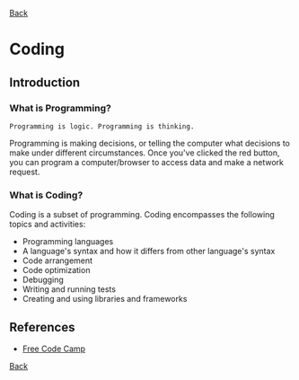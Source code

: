 [Back](README.md)

<h1> Coding </h1>

<!-- - [Introduction](#introduction)
  - [What is Programming?](#what-is-programming)
  - [What is Coding?](#what-is-coding)
- [References](#references) -->

## Introduction

### What is Programming?

    Programming is logic. Programming is thinking.

<p>Programming is making decisions, or telling the computer what decisions to make under different circumstances. Once you've clicked the red button, you can program a computer/browser to access data and make a network request.</p>

### What is Coding?

<p>Coding is a subset of programming. Coding encompasses the following topics and activities:</p>

- Programming languages
- A language's syntax and how it differs from other language's syntax
- Code arrangement
- Code optimization
- Debugging
- Writing and running tests
- Creating and using libraries and frameworks

## References

- [Free Code Camp](https://www.freecodecamp.org/news/programming-coding-developement-whats-the-difference/)

[Back](README.md)
